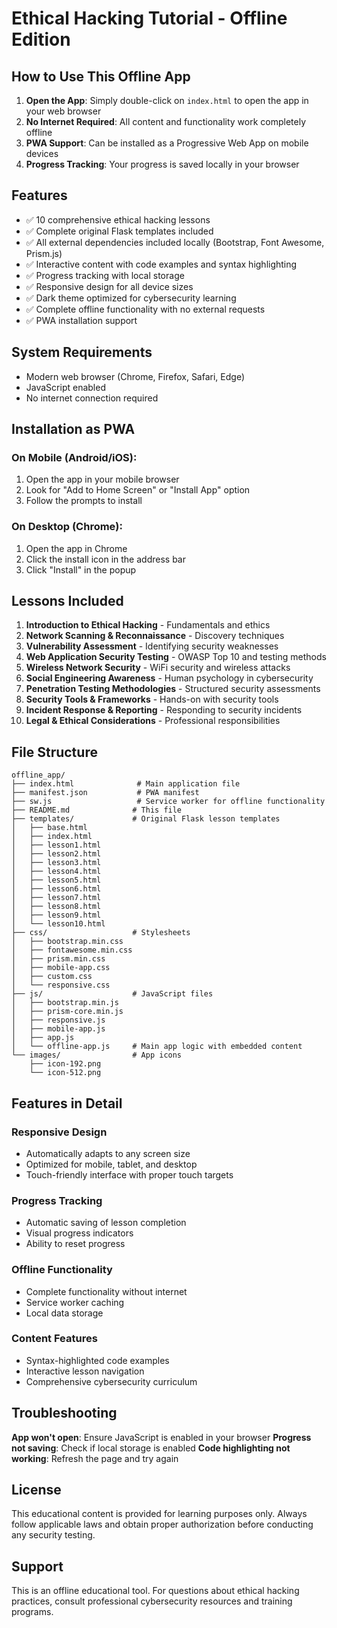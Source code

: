# Ethical Hacking Tutorial - Offline Edition

## How to Use This Offline App

1. **Open the App**: Simply double-click on `index.html` to open the app in your web browser
2. **No Internet Required**: All content and functionality work completely offline
3. **PWA Support**: Can be installed as a Progressive Web App on mobile devices
4. **Progress Tracking**: Your progress is saved locally in your browser

## Features

- ✅ 10 comprehensive ethical hacking lessons
- ✅ Complete original Flask templates included
- ✅ All external dependencies included locally (Bootstrap, Font Awesome, Prism.js)
- ✅ Interactive content with code examples and syntax highlighting
- ✅ Progress tracking with local storage
- ✅ Responsive design for all device sizes
- ✅ Dark theme optimized for cybersecurity learning
- ✅ Complete offline functionality with no external requests
- ✅ PWA installation support

## System Requirements

- Modern web browser (Chrome, Firefox, Safari, Edge)
- JavaScript enabled
- No internet connection required

## Installation as PWA

### On Mobile (Android/iOS):
1. Open the app in your mobile browser
2. Look for "Add to Home Screen" or "Install App" option
3. Follow the prompts to install

### On Desktop (Chrome):
1. Open the app in Chrome
2. Click the install icon in the address bar
3. Click "Install" in the popup

## Lessons Included

1. **Introduction to Ethical Hacking** - Fundamentals and ethics
2. **Network Scanning & Reconnaissance** - Discovery techniques
3. **Vulnerability Assessment** - Identifying security weaknesses
4. **Web Application Security Testing** - OWASP Top 10 and testing methods
5. **Wireless Network Security** - WiFi security and wireless attacks
6. **Social Engineering Awareness** - Human psychology in cybersecurity
7. **Penetration Testing Methodologies** - Structured security assessments
8. **Security Tools & Frameworks** - Hands-on with security tools
9. **Incident Response & Reporting** - Responding to security incidents
10. **Legal & Ethical Considerations** - Professional responsibilities

## File Structure

```
offline_app/
├── index.html              # Main application file
├── manifest.json           # PWA manifest
├── sw.js                   # Service worker for offline functionality
├── README.md              # This file
├── templates/             # Original Flask lesson templates
│   ├── base.html
│   ├── index.html
│   ├── lesson1.html
│   ├── lesson2.html
│   ├── lesson3.html
│   ├── lesson4.html
│   ├── lesson5.html
│   ├── lesson6.html
│   ├── lesson7.html
│   ├── lesson8.html
│   ├── lesson9.html
│   └── lesson10.html
├── css/                   # Stylesheets
│   ├── bootstrap.min.css
│   ├── fontawesome.min.css
│   ├── prism.min.css
│   ├── mobile-app.css
│   ├── custom.css
│   └── responsive.css
├── js/                    # JavaScript files
│   ├── bootstrap.min.js
│   ├── prism-core.min.js
│   ├── responsive.js
│   ├── mobile-app.js
│   ├── app.js
│   └── offline-app.js     # Main app logic with embedded content
└── images/                # App icons
    ├── icon-192.png
    └── icon-512.png
```

## Features in Detail

### Responsive Design
- Automatically adapts to any screen size
- Optimized for mobile, tablet, and desktop
- Touch-friendly interface with proper touch targets

### Progress Tracking
- Automatic saving of lesson completion
- Visual progress indicators
- Ability to reset progress

### Offline Functionality
- Complete functionality without internet
- Service worker caching
- Local data storage

### Content Features
- Syntax-highlighted code examples
- Interactive lesson navigation
- Comprehensive cybersecurity curriculum

## Troubleshooting

**App won't open**: Ensure JavaScript is enabled in your browser
**Progress not saving**: Check if local storage is enabled
**Code highlighting not working**: Refresh the page and try again

## License

This educational content is provided for learning purposes only. Always follow applicable laws and obtain proper authorization before conducting any security testing.

## Support

This is an offline educational tool. For questions about ethical hacking practices, consult professional cybersecurity resources and training programs.
